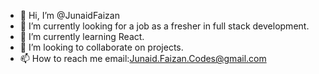 - 👋 Hi, I’m @JunaidFaizan
- 👀 I’m currently looking for a job as a fresher in full stack development.
- 🌱 I’m currently learning React.
- 💞️ I’m looking to collaborate on projects.
- 📫 How to reach me email:Junaid.Faizan.Codes@gmail.com


<!---
JunaidFaizan/JunaidFaizan is a ✨ special ✨ repository because its `README.md` (this file) appears on your GitHub profile.
You can click the Preview link to take a look at your changes.
--->
